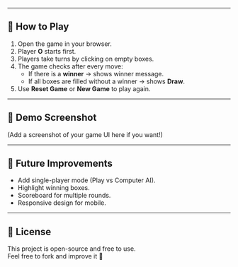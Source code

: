
---

## 🎲 How to Play
1. Open the game in your browser.  
2. Player **O** starts first.  
3. Players take turns by clicking on empty boxes.  
4. The game checks after every move:
   - If there is a **winner** → shows winner message.
   - If all boxes are filled without a winner → shows **Draw**.  
5. Use **Reset Game** or **New Game** to play again.  

---

## 📸 Demo Screenshot
(Add a screenshot of your game UI here if you want!)

---

## 🔮 Future Improvements
- Add single-player mode (Play vs Computer AI).
- Highlight winning boxes.
- Scoreboard for multiple rounds.
- Responsive design for mobile.

---

## 📜 License
This project is open-source and free to use.  
Feel free to fork and improve it 🚀
